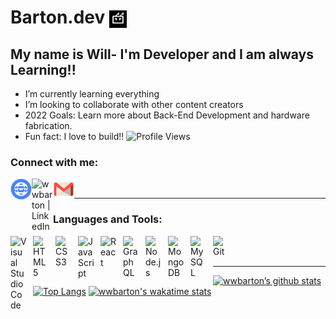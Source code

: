 # Barton.dev <img align="center" src='./assets/jpeg/Robart.jpeg' alt="web" width="28px"/>

## My name is Will- I'm Developer and I am always Learning!!

- I’m currently learning everything
- I’m looking to collaborate with other content creators
- 2022 Goals: Learn more about Back-End Development and hardware fabrication.
- Fun fact: I love to build!!
  ![Profile Views](http://img.shields.io/badge/Profile%20Views-208-blue)

### Connect with me:

<a href="https://wwbarton.github.io/Barton-Portfolio/" target="_blank"> <img align="left" src="./assets/png/web-blue.png" alt="wwbarton website" width="34px"/></a>
<a href="https://www.linkedin.com/in/wwbarton/" target="_blank"><img align="left" src="https://raw.githubusercontent.com/yushi1007/yushi1007/main/images/linkedin.svg" alt="wwbarton | LinkedIn" width="34px"/></a>
<a href="mailto:wwalt.barton@gmail.com"><img align="left" src='./assets/jpeg/old-Gmail-icon.jpg' alt="web" width="34px"/></a>
<br/>

---

### Languages and Tools:

<img align="left" alt="Visual Studio Code" width="26px" src="https://cdn.jsdelivr.net/gh/devicons/devicon/icons/vscode/vscode-original.svg" target='none' style="padding-right:10px;" />
<img align="left" alt="HTML5" width="26px" src="https://cdn.jsdelivr.net/gh/devicons/devicon/icons/html5/html5-original.svg" target='none' style="padding-right:10px;" />
<img align="left" alt="CSS3" width="26px" src="https://cdn.jsdelivr.net/gh/devicons/devicon/icons/css3/css3-original.svg" target='none' style="padding-right:10px;" />
<img align="left" alt="JavaScript" width="26px" src="https://cdn.jsdelivr.net/gh/devicons/devicon/icons/javascript/javascript-original.svg" target='none' style="padding-right:10px;" />
<img align="left" alt="React" width="26px" src="https://cdn.jsdelivr.net/gh/devicons/devicon/icons/react/react-original.svg" target='none' style="padding-right:10px;" />
<img align="left" alt="GraphQL" width="26px" src="https://cdn.jsdelivr.net/gh/devicons/devicon/icons/graphql/graphql-plain.svg" target='none' style="padding-right:10px;" />
<img align="left" alt="Node.js" width="26px" src="https://cdn.jsdelivr.net/gh/devicons/devicon/icons/nodejs/nodejs-original.svg" target='none' style="padding-right:10px;" />
<img align="left" alt="MongoDB" width="26px" src="https://cdn.jsdelivr.net/gh/devicons/devicon/icons/mongodb/mongodb-original.svg" target='none' style="padding-right:10px;" />
<img align="left" alt="MySQL" width="26px" src="https://cdn.jsdelivr.net/gh/devicons/devicon/icons/mysql/mysql-original.svg" target='none' style="padding-right:10px;" />
<img align="left" alt="Git" width="26px" src="https://cdn.jsdelivr.net/gh/devicons/devicon/icons/git/git-original.svg" target='none' style="padding-right:10px;" />

<br />
<br />

---

[![wwbarton’s github stats](https://github-readme-stats.vercel.app/api?username=wwbarton&theme=cobalt2&show_icons=true)](https://github.com/wwbarton)
[![Top Langs](https://github-readme-stats.vercel.app/api/top-langs/?username=wwbarton&layout=compact&theme=cobalt2)](https://github.com/wwbarton)
[![wwbarton's wakatime stats](https://github-readme-stats.vercel.app/api/wakatime?username=wwbarton)](https://github.com/wwbarton)

[website]: https://wwbarton.github.io/Barton-Portfolio/
[linkedin]: https://www.linkedin.com/in/wwbarton/

